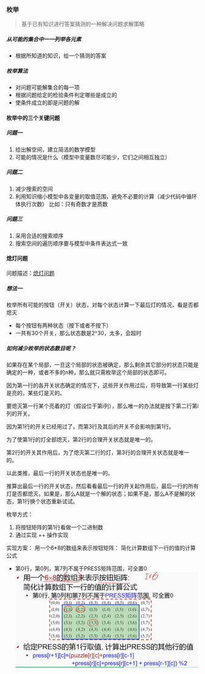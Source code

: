 ### 枚举

> 基于已有知识进行答案猜测的一种解决问题求解策略

##### 从可能的集合中一一列举各元素
- 根据所知道的知识，给一个猜测的答案
##### 枚举算法
- 对问题可能解集合的每一项
- 根据问题给定的检验条件判定哪些是成立的
- 使条件成立的即是问题的解

#### 枚举中的三个关键问题
##### 问题一
1. 给出解空间，建立简洁的数学模型
2. 可能的情况是什么（模型中变量数尽可能少，它们之间相互独立）
##### 问题二
1. 减少搜索的空间
2. 利用知识缩小模型中各变量的取值范围，避免不必要的计算（减少代码中循环体执行次数）
比如：只有奇数才是质数
##### 问题三
1. 采用合适的搜索顺序
2. 搜索空间的遍历顺序要与模型中条件表达式一致

#### 熄灯问题
问题描述：[熄灯问题](http://bailian.openjudge.cn/tm201601/F/)

##### 想法一
枚举所有可能的按钮（开关）状态，对每个状态计算一下最后灯的情况，看是否都熄灭
- 每个按钮有两种状态（按下或者不按下）
- 一共有30个开关，那么状态数是2^30，太多，会超时

##### 如何减少枚举的状态数目呢？
如果存在某个局部，一旦这个局部的状态被确定，那么剩余其它部分的状态只能是确定的一种，或者不多的n种，那么就只需枚举这个局部的状态即可。

因为第一行的各开关状态确定的情况下，这些开关作用过后，将导致第一行某些灯是亮的，某些灯是灭的。

要熄灭第一行某个亮着的灯（假设位于第i列），那么唯一的办法就是按下第二行第i列的开关。

因为第1行的开关已经用过了，而第3行及其后的开关不会影响到第1行。

为了使第1行的灯全部熄灭，第2行的合理开关状态就是唯一的。

第2行的开关其作用后，为了熄灭第二行的灯，第3行的合理开关状态就是唯一的。

以此类推，最后一行的开关状态也是唯一的。

推算出最后一行的开关状态，然后看看最后一行的开关起作用后，最后一行的所有灯是否都熄灭。如果是，那么A就是一个解的状态；如果不是，那么A不是解的状态，第1行换个状态重新试试。

枚举方式：
1. 将按钮矩阵的第1行看做一个二进制数
2. 通过实现 ++ 操作实现

实现方案：
用一个6*8的数组来表示按钮矩阵：
简化计算数组下一行的值的计算公式
- 第0行，第0列，第7列不属于PRESS矩阵范围，可全置0
![思路](https://github.com/Ge-yuan-jun/fe_break/blob/master/Algorithm/coursera/week1/closeLight.png)